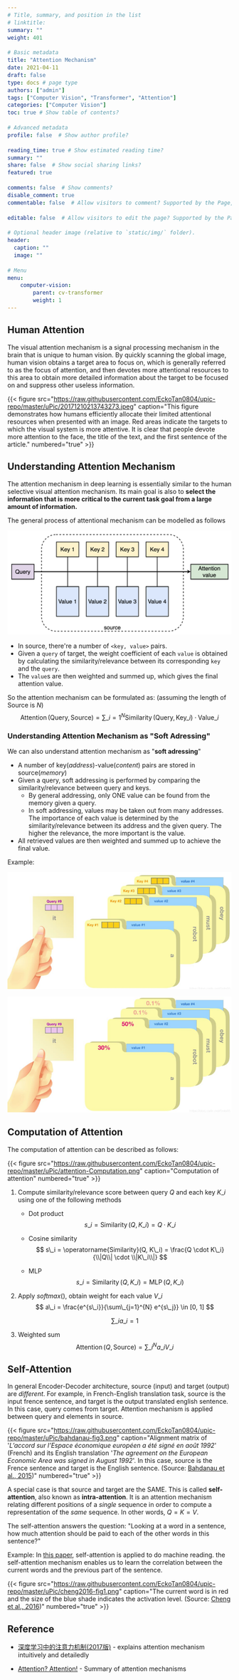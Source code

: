```yaml
---
# Title, summary, and position in the list
# linktitle: 
summary: ""
weight: 401

# Basic metadata
title: "Attention Mechanism"
date: 2021-04-11
draft: false
type: docs # page type
authors: ["admin"]
tags: ["Computer Vision", "Transformer", "Attention"]
categories: ["Computer Vision"]
toc: true # Show table of contents?

# Advanced metadata
profile: false  # Show author profile?

reading_time: true # Show estimated reading time?
summary: ""
share: false  # Show social sharing links?
featured: true

comments: false  # Show comments?
disable_comment: true
commentable: false  # Allow visitors to comment? Supported by the Page, Post, and Docs content types.

editable: false  # Allow visitors to edit the page? Supported by the Page, Post, and Docs content types.

# Optional header image (relative to `static/img/` folder).
header:
  caption: ""
  image: ""

# Menu
menu: 
    computer-vision:
        parent: cv-transformer
        weight: 1
---
```


## Human Attention

The visual attention mechanism is a signal processing mechanism in the brain that is unique to human vision. By quickly scanning the global image, human vision obtains a target area to focus on, which is generally referred to as the focus of attention, and then devotes more attentional resources to this area to obtain more detailed information about the target to be focused on and suppress other useless information.

{{< figure src="https://raw.githubusercontent.com/EckoTan0804/upic-repo/master/uPic/20171210213743273.jpeg" caption="This figure demonstrates how humans efficiently allocate their limited attentional resources when presented with an image. Red areas indicate the targets to which the visual system is more attentive. It is clear that people devote more attention to the face, the title of the text, and the first sentence of the article." numbered="true" >}}

## Understanding Attention Mechanism

The attention mechanism in deep learning is essentially similar to the human selective visual attention mechanism. Its main goal is also to **select the information that is more critical to the current task goal from a large amount of information.**

The general process of attentional mechanism can be modelled as follows

![截屏2021-04-11 11.07.26](https://raw.githubusercontent.com/EckoTan0804/upic-repo/master/uPic/截屏2021-04-11%2011.07.26.png)

- In source, there're a number of `<key, value>` pairs.
- Given a `query` of target, the weight coefficient of each `value` is obtained by calculating the similarity/relevance between its corresponding `key` and the `query`.
- The `value`s are then weighted and summed up, which gives the final attention value.

So the attention mechanism can be formulated as: (assuming the length of Source is $N$)
$$
\operatorname{Attention}(\text{Query}, \text{Source}) = \sum\_{i=1}^{N} \operatorname{Similarity}(\text{Query}, \text{Key}\_i) \cdot \text{Value}\_i
$$

### Understanding Attention Mechanism as "Soft Adressing"

We can also understand attention mechanism as "**soft adressing**"

- A number of key(*address*)-value(*content*) pairs are stored in source(*memory*)
- Given a query, soft addressing is performed by comparing the similarity/relevance  between query and keys.
  - By general addressing, only ONE value can be found from the memory given a query. 
  - In soft addressing, values may be taken out from many addresses. The importance of each value is determined by the similarity/relevance between its address and the given query. The higher the relevance, the more important is the value.
- All retrieved values are then weighted and summed up to achieve the final value.

Example:

![截屏2021-04-11 12.59.27](https://raw.githubusercontent.com/EckoTan0804/upic-repo/master/uPic/截屏2021-04-11%2012.59.27.png)

![截屏2021-04-11 12.59.45](https://raw.githubusercontent.com/EckoTan0804/upic-repo/master/uPic/截屏2021-04-11%2012.59.45.png)



## Computation of Attention 

The computation of attention can be described as follows:

{{< figure src="https://raw.githubusercontent.com/EckoTan0804/upic-repo/master/uPic/attention-Computation.png" caption="Computation of attention" numbered="true" >}}

1. Compute similarity/relevance score between query $Q$ and each key $K\_i$ using one of the following methods

   - Dot product
     $$
     s\_i = \operatorname{Similarity}(Q, K\_i) = Q \cdot K\_i
     $$

   - Cosine similarity
     $$
     s\_i = \operatorname{Similarity}(Q, K\_i) = \frac{Q \cdot K\_i}{\\|Q\\| \cdot \\|K\_i\\|}
     $$

   - MLP
     $$
     s\_i = \operatorname{Similarity}(Q, K\_i) = \operatorname{MLP}(Q, K\_i)
     $$

2. Apply $softmax()$, obtain weight for each value $V\_i$
   $$
   a\_i = \frac{e^{s\_i}}{\sum\_{j=1}^{N} e^{s\_j}} \in [0, 1]
   $$

   $$
   \sum\_{i} a\_i = 1
   $$

3. Weighted sum
   $$
   \operatorname{Attention}(Q, \text{Source}) = \sum\_{i}^{N} a\_i V\_i
   $$



## Self-Attention

In general Encoder-Decoder architecture, source (input) and target (output) are *different*. For example, in French-English translation task, source is the input frence sentence, and target is the output translated english sentence. In this case, query comes from target. Attention mechanism is applied between query and elements in source.

{{< figure src="https://raw.githubusercontent.com/EckoTan0804/upic-repo/master/uPic/bahdanau-fig3.png" caption="Alignment matrix of '*L’accord sur l’Espace économique européen a été signé en août 1992*' (French) and its English translation '*The agreement on the European Economic Area was signed in August 1992*'. In this case, source is the Frence sentence and target is the English sentence. (Source: [Bahdanau et al., 2015](https://arxiv.org/pdf/1409.0473.pdf))" numbered="true" >}}

A special case is that source and target are the SAME. This is called **self-attention**, also known as **intra-attention**. It is an attention mechanism relating different positions of a *single* sequence in order to compute a representation of the *same* sequence. In other words, $Q=K=V$.

The self-attention answers the question: "Looking at a word in a sentence, how much attention should be paid to each of the other words in this sentence?"

Example: In [this paper](https://arxiv.org/pdf/1601.06733.pdf), self-attention is applied to do machine reading. the self-attention mechanism enables us to learn the correlation between the current words and the previous part of the sentence.

{{< figure src="https://raw.githubusercontent.com/EckoTan0804/upic-repo/master/uPic/cheng2016-fig1.png" caption="The current word is in red and the size of the blue shade indicates the activation level. (Source: [Cheng et al., 2016](https://arxiv.org/pdf/1601.06733.pdf))" numbered="true" >}}

## Reference

- [深度学习中的注意力机制(2017版)](https://blog.csdn.net/malefactor/article/details/78767781) - explains attention mechanism intuitively and detailedly 

- [Attention? Attention!](https://lilianweng.github.io/lil-log/2018/06/24/attention-attention.html#self-attention) - Summary of attention mechanisms